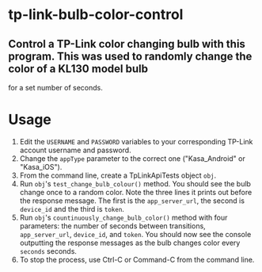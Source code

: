 # tp-link-bulb-color-control

## Control a TP-Link color changing bulb with this program. This was used to randomly change the color of a KL130 model bulb
for a set number of seconds.

# Usage

1. Edit the `USERNAME` and `PASSWORD` variables to your corresponding TP-Link account username and password. 
2. Change the `appType` parameter to the correct one ("Kasa_Android" or "Kasa_iOS").
3. From the command line, create a TpLinkApiTests object `obj`.
4. Run `obj`'s `test_change_bulb_colour()` method. You should see the bulb change once to a random color.
   Note the three lines it prints out before the response message. The first is the `app_server_url`, the second is 
   `device_id` and the third is `token`.
5. Run `obj`'s `countinuously_change_bulb_color()` method with four parameters: the number of seconds between transitions,
   `app_server_url`, `device_id`, and `token`. You should now see the console outputting the response messages as the bulb
   changes color every `seconds` seconds.
6. To stop the process, use Ctrl-C or Command-C from the command line.
